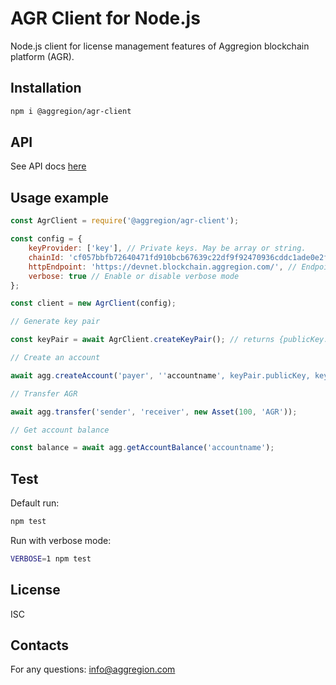 # AGR Client for Node.js

Node.js client for license management features of Aggregion blockchain platform (AGR).

## Installation

```bash
npm i @aggregion/agr-client
```

## API

See API docs [here](./docs/API.md)

## Usage example

```javascript
const AgrClient = require('@aggregion/agr-client');

const config = {
    keyProvider: ['key'], // Private keys. May be array or string.
    chainId: 'cf057bbfb72640471fd910bcb67639c22df9f92470936cddc1ade0e2f2e7dc4f', // Id of chain
    httpEndpoint: 'https://devnet.blockchain.aggregion.com/', // Endpoint url
    verbose: true // Enable or disable verbose mode
};

const client = new AgrClient(config);

// Generate key pair

const keyPair = await AgrClient.createKeyPair(); // returns {publicKey: '...', privateKey: '...'}

// Create an account

await agg.createAccount('payer', ''accountname', keyPair.publicKey, keyPair.publicKey);

// Transfer AGR

await agg.transfer('sender', 'receiver', new Asset(100, 'AGR'));

// Get account balance

const balance = await agg.getAccountBalance('accountname');

```

## Test

Default run:
```bash
npm test
```

Run with verbose mode:
```bash
VERBOSE=1 npm test
```

## License

ISC

## Contacts
For any questions: info@aggregion.com
